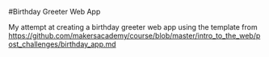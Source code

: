 #Birthday Greeter Web App

My attempt at creating a birthday greeter web app using the template from https://github.com/makersacademy/course/blob/master/intro_to_the_web/post_challenges/birthday_app.md
